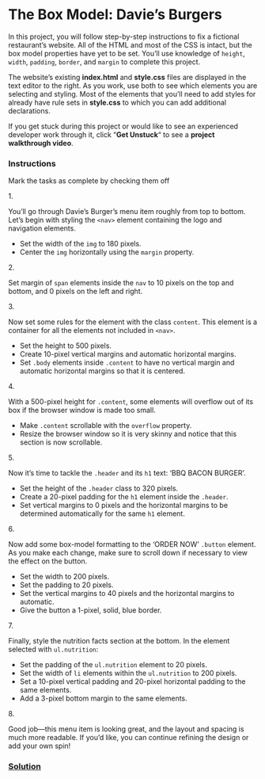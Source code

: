 # The Box Model: Davie’s Burgers

In this project, you will follow step-by-step instructions to fix a
fictional restaurant’s website. All of the HTML and most of the CSS is
intact, but the box model properties have yet to be set. You’ll use
knowledge of `height`, `width`, `padding`, `border`, and `margin` to
complete this project.

The website’s existing **index.html** and **style.css** files are
displayed in the text editor to the right. As you work, use both to see
which elements you are selecting and styling. Most of the elements that
you’ll need to add styles for already have rule sets in **style.css** to
which you can add additional declarations.

If you get stuck during this project or would like to see an experienced
developer work through it, click “**Get Unstuck**“ to see a **project
walkthrough video**.

### Instructions

Mark the tasks as complete by checking them off

1\.

You’ll go through Davie’s Burger’s menu item roughly from top to bottom.
Let’s begin with styling the `<nav>` element containing the logo and
navigation elements.

- Set the width of the `img` to 180 pixels.
- Center the `img` horizontally using the `margin` property.

2\.

Set margin of `span` elements inside the `nav` to 10 pixels on the top
and bottom, and 0 pixels on the left and right.

3\.

Now set some rules for the element with the class `content`. This
element is a container for all the elements not included in `<nav>`.

- Set the height to 500 pixels.
- Create 10-pixel vertical margins and automatic horizontal margins.
- Set `.body` elements inside `.content` to have no vertical margin and
  automatic horizontal margins so that it is centered.

4\.

With a 500-pixel height for `.content`, some elements will overflow out
of its box if the browser window is made too small.

- Make `.content` scrollable with the `overflow` property.
- Resize the browser window so it is very skinny and notice that this
  section is now scrollable.

5\.

Now it’s time to tackle the `.header` and its `h1` text: ‘BBQ BACON
BURGER’.

- Set the height of the `.header` class to 320 pixels.
- Create a 20-pixel padding for the `h1` element inside the `.header`.
- Set vertical margins to 0 pixels and the horizontal margins to be
  determined automatically for the same `h1` element.

6\.

Now add some box-model formatting to the ‘ORDER NOW’ `.button` element.
As you make each change, make sure to scroll down if necessary to view
the effect on the button.

- Set the width to 200 pixels.
- Set the padding to 20 pixels.
- Set the vertical margins to 40 pixels and the horizontal margins to
  automatic.
- Give the button a 1-pixel, solid, blue border.

7\.

Finally, style the nutrition facts section at the bottom. In the element
selected with `ul.nutrition`:

- Set the padding of the `ul.nutrition` element to 20 pixels.
- Set the width of `li` elements within the `ul.nutrition` to 200
  pixels.
- Set a 10-pixel vertical padding and 20-pixel horizontal padding to the
  same elements.
- Add a 3-pixel bottom margin to the same elements.

8\.

Good job—this menu item is looking great, and the layout and spacing is
much more readable. If you’d like, you can continue refining the design
or add your own spin!

### [Solution](https://datttrian.github.io/codecademy/fundamentals-of-css/box-model-on/index.html)
